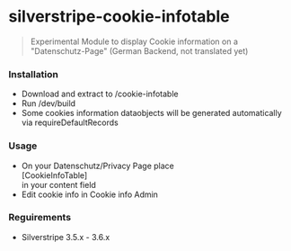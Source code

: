 # silverstripe-cookie-infotable

> Experimental Module to display Cookie information on a "Datenschutz-Page" (German Backend, not translated yet)


### Installation

- Download and extract to /cookie-infotable
- Run /dev/build
- Some cookies information dataobjects will be generated automatically via requireDefaultRecords

### Usage
- On your Datenschutz/Privacy Page place <div>[CookieInfoTable]</div> in your content field
- Edit cookie info in Cookie info Admin

### Reguirements
-  Silverstripe 3.5.x - 3.6.x
